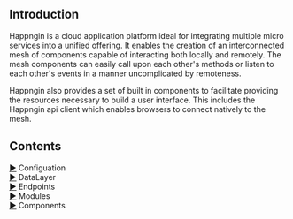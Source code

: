 ## Introduction

Happngin is a cloud application platform ideal for integrating multiple micro services into a unified offering. It enables the creation of an interconnected mesh of components capable of interacting both locally and remotely. The mesh components can easily call upon each other's methods or listen to each other's events in a manner uncomplicated by remoteness.

Happngin also provides a set of built in components to facilitate providing the resources necessary to build a user interface. This includes the Happngin api client which enables browsers to connect natively to the mesh.  

## Contents

[&#9654;](configuration.md) Configuation<br>
[&#9654;](datalayer.md) DataLayer<br>
[&#9654;](endpoints.md) Endpoints<br>
[&#9654;](modules.md) Modules<br>
[&#9654;](components.md) Components<br>
